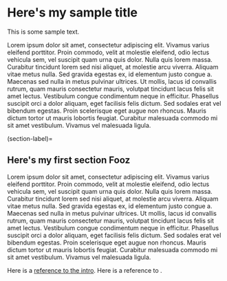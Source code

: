 # Here's my sample title

This is some sample text.

Lorem ipsum dolor sit amet, consectetur adipiscing elit. Vivamus varius eleifend porttitor. Proin commodo, velit at molestie eleifend, odio lectus vehicula sem, vel suscipit quam urna quis dolor. Nulla quis lorem massa. Curabitur tincidunt lorem sed nisi aliquet, at molestie arcu viverra. Aliquam vitae metus nulla. Sed gravida egestas ex, id elementum justo congue a. Maecenas sed nulla in metus pulvinar ultrices. Ut mollis, lacus id convallis rutrum, quam mauris consectetur mauris, volutpat tincidunt lacus felis sit amet lectus. Vestibulum congue condimentum neque in efficitur. Phasellus suscipit orci a dolor aliquam, eget facilisis felis dictum. Sed sodales erat vel bibendum egestas. Proin scelerisque eget augue non rhoncus. Mauris dictum tortor ut mauris lobortis feugiat. Curabitur malesuada commodo mi sit amet vestibulum. Vivamus vel malesuada ligula.


(section-label)=
## Here's my first section Fooz
Lorem ipsum dolor sit amet, consectetur adipiscing elit. Vivamus varius eleifend porttitor. Proin commodo, velit at molestie eleifend, odio lectus vehicula sem, vel suscipit quam urna quis dolor. Nulla quis lorem massa. Curabitur tincidunt lorem sed nisi aliquet, at molestie arcu viverra. Aliquam vitae metus nulla. Sed gravida egestas ex, id elementum justo congue a. Maecenas sed nulla in metus pulvinar ultrices. Ut mollis, lacus id convallis rutrum, quam mauris consectetur mauris, volutpat tincidunt lacus felis sit amet lectus. Vestibulum congue condimentum neque in efficitur. Phasellus suscipit orci a dolor aliquam, eget facilisis felis dictum. Sed sodales erat vel bibendum egestas. Proin scelerisque eget augue non rhoncus. Mauris dictum tortor ut mauris lobortis feugiat. Curabitur malesuada commodo mi sit amet vestibulum. Vivamus vel malesuada ligula.


Here is a [reference to the intro](intro.md). Here is a reference to [](section-label).
